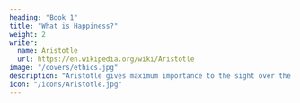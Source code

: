 ```yaml
---
heading: "Book 1"
title: "What is Happiness?"
weight: 2
writer:
  name: Aristotle
  url: https://en.wikipedia.org/wiki/Aristotle
image: "/covers/ethics.jpg"
description: "Aristotle gives maximum importance to the sight over the other senses"
icon: "/icons/Aristotle.jpg"
---
```

